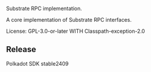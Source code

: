 Substrate RPC implementation.

A core implementation of Substrate RPC interfaces.

License: GPL-3.0-or-later WITH Classpath-exception-2.0


## Release

Polkadot SDK stable2409
